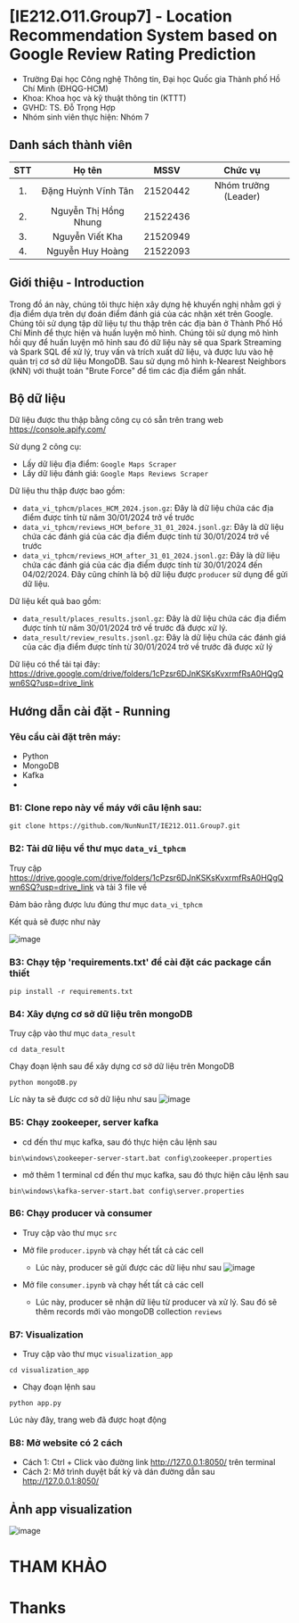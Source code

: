 # [IE212.O11.Group7] - Location Recommendation System based on Google Review Rating Prediction

* Trường Đại học Công nghệ Thông tin, Đại học Quốc gia Thành phố Hồ Chí Minh (ĐHQG-HCM)
* Khoa: Khoa học và kỹ thuật thông tin (KTTT)
* GVHD: TS. Đỗ Trọng Hợp
* Nhóm sinh viên thực hiện: Nhóm 7

## Danh sách thành viên
|STT | Họ tên | MSSV| Chức vụ |
|:---:|:-------------:|:-----:|:-----:|
|1. 	| Đặng Huỳnh Vĩnh Tân | 21520442| Nhóm trưởng (Leader)|
|2. 	| Nguyễn Thị Hồng Nhung | 21522436
|3. 	| Nguyễn Viết Kha		|	21520949
|4.  | Nguyễn Huy Hoàng | 21522093

##  Giới thiệu - Introduction
Trong đồ án này, chúng tôi thực hiện xây dựng hệ khuyến nghị nhằm gợi ý địa điểm dựa trên dự đoán điểm đánh giá của các nhận xét trên Google. Chúng tôi sử dụng tập dữ liệu tự thu thập trên các địa bàn ở Thành Phố Hồ Chí Minh để thực hiện và huấn luyện mô hình. Chúng tôi sử dụng mô hình hồi quy để huấn luyện mô hình sau đó dữ liệu này sẽ qua Spark Streaming và Spark SQL để xử lý, truy vấn và trích xuất dữ liệu, và được lưu vào hệ quản trị cơ sở dữ liệu MongoDB. Sau sử dụng mô hình k-Nearest Neighbors (kNN) với thuật toán "Brute Force" để tìm các địa điểm gần nhất.

## Bộ dữ liệu
Dữ liệu được thu thập bằng công cụ có sẵn trên trang web https://console.apify.com/

Sử dụng 2 công cụ:
- Lấy dữ liệu địa điểm: ```Google Maps Scraper```
- Lấy dữ liệu đánh giá: ```Google Maps Reviews Scraper```

Dữ liệu thu thập được bao gồm:

- ```data_vi_tphcm/places_HCM_2024.json.gz```: Đây là dữ liệu chứa các địa điểm được tính từ năm 30/01/2024 trở về trước
- ```data_vi_tphcm/reviews_HCM_before_31_01_2024.jsonl.gz```: Đây là dữ liệu chứa các đánh giá của các địa điểm được tính từ 30/01/2024 trở về trước
- ```data_vi_tphcm/reviews_HCM_after_31_01_2024.jsonl.gz```: Đây là dữ liệu chứa các đánh giá của các địa điểm được tính từ 30/01/2024 đến 04/02/2024. Đây cũng chính là bộ dữ liệu được ```producer``` sử dụng để gửi dữ liệu.

Dữ liệu kết quả bao gồm:

- ```data_result/places_results.jsonl.gz```: Đây là dữ liệu chứa các địa điểm được tính từ năm 30/01/2024 trở về trước đã được xử lý.
- ```data_result/review_results.jsonl.gz```: Đây là dữ liệu chứa các đánh giá của các địa điểm được tính từ 30/01/2024 trở về trước đã được xử lý

Dữ liệu có thể tải tại đây: https://drive.google.com/drive/folders/1cPzsr6DJnKSKsKvxrmfRsA0HQgQwn6SQ?usp=drive_link

## Hướng dẫn cài đặt - Running
### Yêu cầu cài đặt trên máy:
* Python
* MongoDB
* Kafka
* 
### B1: Clone repo này về máy với câu lệnh sau:
```
git clone https://github.com/NunNunIT/IE212.O11.Group7.git  
```
### B2: Tải dữ liệu về thư mục ```data_vi_tphcm```
Truy cập https://drive.google.com/drive/folders/1cPzsr6DJnKSKsKvxrmfRsA0HQgQwn6SQ?usp=drive_link và tải 3 file về

Đảm bảo rằng được lưu đúng thư mục ```data_vi_tphcm```

Kết quả sẽ được như này

![image](https://github.com/NunNunIT/IE212.O11.Group7/assets/145759907/6c809140-f78f-4f03-a69f-cdbfc6658154)


### B3: Chạy tệp 'requirements.txt' để cài đặt các package cần thiết
```
pip install -r requirements.txt
```
### B4: Xây dựng cơ sở dữ liệu trên mongoDB 
Truy cập vào thư mục ```data_result```
```
cd data_result
```
Chạy đoạn lệnh sau để xây dựng cơ sở dữ liệu trên MongoDB
```
python mongoDB.py 
```
Líc này ta sẽ được cơ sở dữ liệu như sau
![image](https://github.com/NunNunIT/IE212.O11.Group7/assets/145759907/019e7fbc-efc6-403b-978b-0ee7c640fb13)

### B5: Chạy zookeeper, server kafka
* cd đến thư mục kafka, sau đó thực hiện câu lệnh sau
```
bin\windows\zookeeper-server-start.bat config\zookeeper.properties
```
* mở thêm 1 terminal cd đến thư mục kafka, sau đó thực hiện câu lệnh sau
```
bin\windows\kafka-server-start.bat config\server.properties
```

### B6: Chạy producer và consumer
- Truy cập vào thư mục ```src```
- Mở file ```producer.ipynb``` và chạy hết tất cả các cell
    - Lúc này, producer sẽ gửi được các dữ liệu như sau
![image](https://github.com/NunNunIT/IE212.O11.Group7/assets/145759907/d382b58e-7cbf-4a11-92dd-842648b7e4f3)

- Mở file ```consumer.ipynb``` và chạy hết tất cả các cell
    - Lúc này, producer sẽ nhận dữ liệu từ producer và xử lý. Sau đó sẽ thêm records mới vào mongoDB collection ```reviews```

### B7: Visualization
- Truy cập vào thư mục ```visualization_app```
```
cd visualization_app
```
- Chạy đoạn lệnh sau 
```
python app.py 
```
Lúc này đây, trang web đã được hoạt động
### B8: Mở website có 2 cách 
* Cách 1: Ctrl + Click vào đường link http://127.0.0.1:8050/ trên terminal
* Cách 2: Mở trình duyệt bất kỳ và dán đường dẫn sau http://127.0.0.1:8050/

## Ảnh app visualization
![image](https://github.com/NunNunIT/IE212.O11.Group7/assets/145759907/dd5d4e7d-6ad3-475e-827d-ee1e16bca0ae)


# THAM KHẢO

# Thanks
